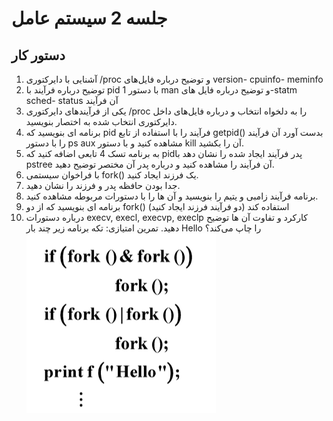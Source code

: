 # جلسه 2 سیستم عامل

## دستور کار
1.	آشنایی با دایرکتوری /proc و توضیح درباره فایل‌های version- cpuinfo- meminfo
2.	توضیح درباره فرآیند با pid 1 با دستور man و توضیح درباره فایل های-statm sched- status آن فرآیند
3.	یکی از فرآیندهای دایرکتوری /proc را به دلخواه انتخاب و درباره فایل‌های داخل دایرکتوری انتخاب شده به اختصار بنویسید.
4.	برنامه ای بنویسید که pid فرآیند را با استفاده از تابع getpid() بدست آورد آن فرآیند را با دستور ps aux مشاهده کنید و با دستور kill آن را بکشید.
5.	به برنامه تسک 4 تابعی اضافه کنید که  pidپدر فرآیند ایجاد شده را نشان دهد با pstree آن فرآیند را مشاهده کنید و درباره پدر آن مختصر توضیح دهید.
6.	با فراخوان سیستمی fork() یک فرزند ایجاد کنید.
7.	جدا بودن حافظه پدر و فرزند را نشان دهید.
8.	برنامه فرآیند زامبی و یتیم را بنویسید و آن ها را با دستورات مربوطه مشاهده کنید.
9.	برنامه ای بنویسید که از دو fork() استفاده کند (دو فرآیند فرزند ایجاد کنید)
10. درباره دستورات  execv, execl, execvp, execlp کارکرد و تفاوت آن ها توضیح دهید. 
 تمرین امتیازی: تکه برنامه زیر چند بار Hello را چاپ می‌کند؟
![Fork Image](fork.png)


